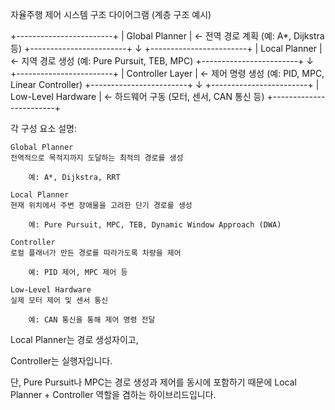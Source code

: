 자율주행 제어 시스템 구조 다이어그램 (계층 구조 예시)

+------------------------+
|      Global Planner    |   ← 전역 경로 계획 (예: A*, Dijkstra 등)
+------------------------+
            ↓
+------------------------+
|      Local Planner      |   ← 지역 경로 생성 (예: Pure Pursuit, TEB, MPC)
+------------------------+
            ↓
+------------------------+
|      Controller Layer   |   ← 제어 명령 생성 (예: PID, MPC, Linear Controller)
+------------------------+
            ↓
+------------------------+
|    Low-Level Hardware   |   ← 하드웨어 구동 (모터, 센서, CAN 통신 등)
+------------------------+

각 구성 요소 설명:

    Global Planner
    전역적으로 목적지까지 도달하는 최적의 경로를 생성

        예: A*, Dijkstra, RRT

    Local Planner
    현재 위치에서 주변 장애물을 고려한 단기 경로를 생성

        예: Pure Pursuit, MPC, TEB, Dynamic Window Approach (DWA)

    Controller
    로컬 플래너가 만든 경로를 따라가도록 차량을 제어

        예: PID 제어, MPC 제어 등

    Low-Level Hardware
    실제 모터 제어 및 센서 통신

        예: CAN 통신을 통해 제어 명령 전달


Local Planner는 경로 생성자이고,

Controller는 실행자입니다.

단, Pure Pursuit나 MPC는 경로 생성과 제어를 동시에 포함하기 때문에 Local Planner + Controller 역할을 겸하는 하이브리드입니다.